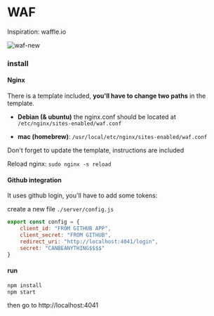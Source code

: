 # WAF

Inspiration: waffle.io


![waf-new](https://cloud.githubusercontent.com/assets/543507/13028013/3a37a43a-d25a-11e5-983c-7af41fb87dd7.gif)


### install

#### Nginx

There is a template included, **you'll have to change two paths** in the template.

- **Debian (& ubuntu)** the nginx.conf should be located at `/etc/nginx/sites-enabled/waf.conf`

- **mac (homebrew)**: `/usr/local/etc/nginx/sites-enabled/waf.conf`

Don't forget to update the template, instructions are included

Reload nginx: `sudo nginx -s reload`


#### Github integration

It uses github login, you'll have to add some tokens:


create a new file `./server/config.js`

```javascript
export const config = {
    client_id: "FROM GITHUB APP",
    client_secret: "FROM GITHUB",
    redirect_uri: "http://localhost:4041/login",
    secret: "CANBEANYTHING$$$$"
}
```

#### run

``` bash
npm install
npm start
```

then go to http://localhost:4041




